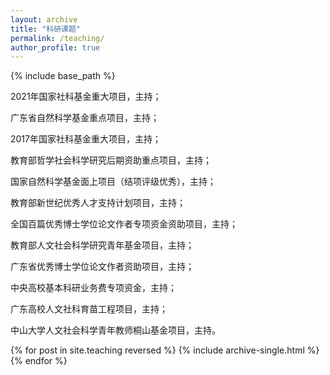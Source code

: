 ```yaml
---
layout: archive
title: "科研课题"
permalink: /teaching/
author_profile: true
---
```


{% include base_path %}






2021年国家社科基金重大项目，主持；

广东省自然科学基金重点项目，主持；

2017年国家社科基金重大项目，主持；

教育部哲学社会科学研究后期资助重点项目，主持；

国家自然科学基金面上项目（结项评级优秀），主持；

教育部新世纪优秀人才支持计划项目，主持；

全国百篇优秀博士学位论文作者专项资金资助项目，主持；

教育部人文社会科学研究青年基金项目，主持；

广东省优秀博士学位论文作者资助项目，主持；

中央高校基本科研业务费专项资金，主持；

广东高校人文社科育苗工程项目，主持；

中山大学人文社会科学青年教师桐山基金项目，主持。


{% for post in site.teaching reversed %}
  {% include archive-single.html %}
{% endfor %}
